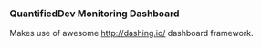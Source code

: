 ### QuantifiedDev Monitoring Dashboard


Makes use of awesome http://dashing.io/ dashboard framework.
